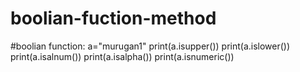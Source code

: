 # boolian-fuction-method
#boolian function:
a="murugan1"
print(a.isupper())
print(a.islower())
print(a.isalnum())
print(a.isalpha())
print(a.isnumeric())
